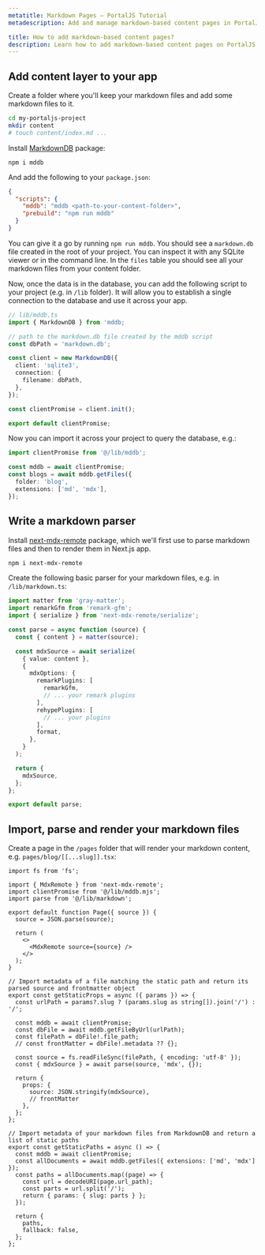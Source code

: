 ```yaml
---
metatitle: Markdown Pages – PortalJS Tutorial
metadescription: Add and manage markdown-based content pages in PortalJS. Learn how to extend your data portal with rich content.

title: How to add markdown-based content pages?
description: Learn how to add markdown-based content pages on PortalJS data portals
---
```


## Add content layer to your app

Create a folder where you'll keep your markdown files and add some markdown files to it.

```sh
cd my-portaljs-project
mkdir content
# touch content/index.md ...
```

Install [MarkdownDB](https://github.com/datopian/markdowndb) package:

```
npm i mddb
```

And add the following to your `package.json`:

```json
{
  "scripts": {
    "mddb": "mddb <path-to-your-content-folder>",
    "prebuild": "npm run mddb"
  }
}
```

You can give it a go by running `npm run mddb`. You should see a `markdown.db` file created in the root of your project. You can inspect it with any SQLite viewer or in the command line. In the `files` table you should see all your markdown files from your content folder.

Now, once the data is in the database, you can add the following script to your project (e.g. in `/lib` folder). It will allow you to establish a single connection to the database and use it across your app.

```ts
// lib/mddb.ts
import { MarkdownDB } from 'mddb;

// path to the markdown.db file created by the mddb script
const dbPath = 'markdown.db';

const client = new MarkdownDB({
  client: 'sqlite3',
  connection: {
    filename: dbPath,
  },
});

const clientPromise = client.init();

export default clientPromise;
```

Now you can import it across your project to query the database, e.g.:

```ts
import clientPromise from '@/lib/mddb';

const mddb = await clientPromise;
const blogs = await mddb.getFiles({
  folder: 'blog',
  extensions: ['md', 'mdx'],
});
```

## Write a markdown parser

Install [next-mdx-remote](https://github.com/hashicorp/next-mdx-remote) package, which we'll first use to parse markdown files and then to render them in Next.js app.

```sh
npm i next-mdx-remote
```

Create the following basic parser for your markdown files, e.g. in `/lib/markdown.ts`:

```ts
import matter from 'gray-matter';
import remarkGfm from 'remark-gfm';
import { serialize } from 'next-mdx-remote/serialize';

const parse = async function (source) {
  const { content } = matter(source);

  const mdxSource = await serialize(
    { value: content },
    {
      mdxOptions: {
        remarkPlugins: [
          remarkGfm,
          // ... your remark plugins
        ],
        rehypePlugins: [
          // ... your plugins
        ],
        format,
      },
    }
  );

  return {
    mdxSource,
  };
};

export default parse;
```

## Import, parse and render your markdown files

Create a page in the `/pages` folder that will render your markdown content, e.g. `pages/blog/[[...slug]].tsx`:

```tsx
import fs from 'fs';

import { MdxRemote } from 'next-mdx-remote';
import clientPromise from '@/lib/mddb.mjs';
import parse from '@/lib/markdown';

export default function Page({ source }) {
  source = JSON.parse(source);

  return (
    <>
      <MdxRemote source={source} />
    </>
  );
}

// Import metadata of a file matching the static path and return its parsed source and frontmatter object
export const getStaticProps = async ({ params }) => {
  const urlPath = params?.slug ? (params.slug as string[]).join('/') : '/';

  const mddb = await clientPromise;
  const dbFile = await mddb.getFileByUrl(urlPath);
  const filePath = dbFile!.file_path;
  // const frontMatter = dbFile!.metadata ?? {};

  const source = fs.readFileSync(filePath, { encoding: 'utf-8' });
  const { mdxSource } = await parse(source, 'mdx', {});

  return {
    props: {
      source: JSON.stringify(mdxSource),
      // frontMatter
    },
  };
};

// Import metadata of your markdown files from MarkdownDB and return a list of static paths
export const getStaticPaths = async () => {
  const mddb = await clientPromise;
  const allDocuments = await mddb.getFiles({ extensions: ['md', 'mdx'] });
  const paths = allDocuments.map((page) => {
    const url = decodeURI(page.url_path);
    const parts = url.split('/');
    return { params: { slug: parts } };
  });

  return {
    paths,
    fallback: false,
  };
};
```

<DocsPagination prev="/opensource/howtos/sitemap" next="/opensource/howtos/blog"/>